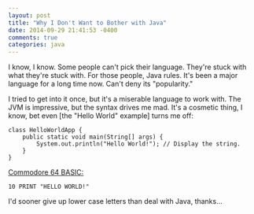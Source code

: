 ```yaml
---
layout: post
title: "Why I Don't Want to Bother with Java"
date: 2014-09-29 21:41:53 -0400
comments: true
categories: java
---
```

I know, I know.  Some people can't pick their language.  They're stuck with what they're stuck with.  For those people, Java rules.  It's been a major language for a long time now.  Can't deny its "popularity."

I tried to get into it once, but it's a miserable language to work with. The JVM is impressive, but the syntax drives me mad.  It's a cosmetic thing, I know, bet even [the "Hello World" example] turns me off:

    class HelloWorldApp {
        public static void main(String[] args) {
            System.out.println("Hello World!"); // Display the string.
        }
    }

[Commodore 64 BASIC:](http://www.64er-online.net/basic/index.html)

    10 PRINT "HELLO WORLD!"

I'd sooner give up lower case letters than deal with Java, thanks...
